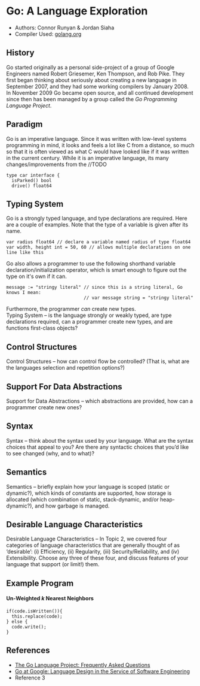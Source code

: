 # Go: A Language Exploration
* Authors: Connor Runyan & Jordan Siaha<br>
* Compiler Used: [golang.org](https://golang.org/dl/)

## History
Go started originally as a personal side-project of a group of Google Engineers named Robert Griesemer, Ken Thompson, and Rob Pike.  They first began thinking about seriously about creating a new language in September 2007, and they had some working compilers by January 2008.  In November 2009 Go became open source, and all continued development since then has been managed by a group called the _Go Programming Language Project_.

## Paradigm
Go is an imperative language.  Since it was written with low-level systems programming in mind, it looks and feels a lot like C from a distance, so much so that it is often viewed as what C would have looked like if it was written in the current century.  While it is an imperative language, its many changes/improvements from the  //TODO
```
type car interface {
  isParked() bool
  drive() float64
```
## Typing System
Go is a strongly typed language, and type declarations are required.  Here are a couple of examples.  Note that the type of a variable is given after its name.
```
var radius float64 // declare a variable named radius of type float64
var width, height int = 50, 60 // allows multiple declarations on one line like this
```
Go also allows a programmer to use the following shorthand variable declaration/initialization operator, which is smart enough to figure out the type on it's own if it can.
```
message := "stringy literal" // since this is a string literal, Go knows I mean:
                             // var message string = "stringy literal"
```
Furthermore, the programmer _can_ create new types.  
Typing System – is the language strongly or weakly typed, are type declarations required, can a
programmer create new types, and are functions first-class objects?

## Control Structures
Control Structures – how can control flow be controlled? (That is, what are the languages selection
and repetition options?)

## Support For Data Abstractions
Support for Data Abstractions – which abstractions are provided, how can a programmer create
new ones?

## Syntax
Syntax – think about the syntax used by your language. What are the syntax choices that appeal
to you? Are there any syntactic choices that you’d like to see changed (why, and to what)?

## Semantics
Semantics – briefly explain how your language is scoped (static or dynamic?), which kinds of constants
are supported, how storage is allocated (which combination of static, stack-dynamic, and/or
heap-dynamic?), and how garbage is managed.

## Desirable Language Characteristics
Desirable Language Characteristics – In Topic 2, we covered four categories of language characteristics
that are generally thought of as ‘desirable’: (i) Efficiency, (ii) Regularity, (iii) Security/Reliability,
and (iv) Extensibility. Choose any three of these four, and discuss features of your
language that support (or limit!) them.

## Example Program
#### Un-Weighted _k_ Nearest Neighbors
```
if(code.isWritten()){
  this.replace(code);
} else {
  code.write();
}
```
## References
* [The Go Language Project: Frequently Asked Questions](https://golang.org/doc/faq)
* [Go at Google: Language Design in the Service of Software Engineering](https://talks.golang.org/2012/splash.article)
* Reference 3
